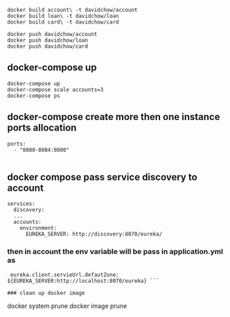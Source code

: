 ```
docker build account\ -t davidchow/account
docker build loan\ -t davidchow/loan
docker build card\ -t davidchow/card

docker push davidchow/account
docker push davidchow/loan
docker push davidchow/card
```

## docker-compose up
```
docker-compose up
docker-compose scale accounts=3
docker-compose ps
```

## docker-compose create more then one instance ports allocation
```
ports:
  - "8080-8084:8080"
  
```

## docker compose pass service discovery to account 
```
services:
  discovery:
  ...
  accounts:
    environment:
      EUREKA_SERVER: http://discovery:8070/eureka/
 ```
 ### then in account the env variable will be pass in application.yml as 
 ```
  eureka.client.servieUrl.defautZone: ${EUREKA_SERVER:http://localhost:8070/eureka} ```

### clean up docker image
```
docker system prune
docker image prune
``` 

